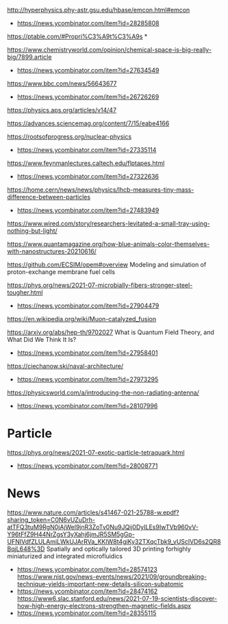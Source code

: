http://hyperphysics.phy-astr.gsu.edu/hbase/emcon.html#emcon
* https://news.ycombinator.com/item?id=28285808

https://ptable.com/#Propri%C3%A9t%C3%A9s
*

https://www.chemistryworld.com/opinion/chemical-space-is-big-really-big/7899.article
* https://news.ycombinator.com/item?id=27634549

https://www.bbc.com/news/56643677
* https://news.ycombinator.com/item?id=26726269

https://physics.aps.org/articles/v14/47

https://advances.sciencemag.org/content/7/15/eabe4166

https://rootsofprogress.org/nuclear-physics
* https://news.ycombinator.com/item?id=27335114

https://www.feynmanlectures.caltech.edu/flptapes.html
* https://news.ycombinator.com/item?id=27322636

https://home.cern/news/news/physics/lhcb-measures-tiny-mass-difference-between-particles
* https://news.ycombinator.com/item?id=27483949

https://www.wired.com/story/researchers-levitated-a-small-tray-using-nothing-but-light/

https://www.quantamagazine.org/how-blue-animals-color-themselves-with-nanostructures-20210616/

https://github.com/ECSIM/opem#overview Modeling and simulation of proton-exchange membrane fuel cells

https://phys.org/news/2021-07-microbially-fibers-stronger-steel-tougher.html
* https://news.ycombinator.com/item?id=27904479

https://en.wikipedia.org/wiki/Muon-catalyzed_fusion

https://arxiv.org/abs/hep-th/9702027 What is Quantum Field Theory, and What Did We Think It Is?
* https://news.ycombinator.com/item?id=27958401

https://ciechanow.ski/naval-architecture/
* https://news.ycombinator.com/item?id=27973295

https://physicsworld.com/a/introducing-the-non-radiating-antenna/
* https://news.ycombinator.com/item?id=28107996


# Particle
https://phys.org/news/2021-07-exotic-particle-tetraquark.html
* https://news.ycombinator.com/item?id=28008771


# News
https://www.nature.com/articles/s41467-021-25788-w.epdf?sharing_token=C0N6vUZuDrh-atTFQ3tuM9RgN0jAjWel9jnR3ZoTv0Nu9JQij0DyILEs9IwTVb960vV-Y96tFfZ9H44NrZgsY3yXahj6jmJR5SM5gGp-UFNIVdfZLULAmiLWkUJArRVa_KKIW8t4giKy32TXqcTbk9_vUSclVD6s2QR8BqjL648%3D Spatially and optically tailored 3D printing forhighly miniaturized and integrated microfluidics
* https://news.ycombinator.com/item?id=28574123
https://www.nist.gov/news-events/news/2021/09/groundbreaking-technique-yields-important-new-details-silicon-subatomic
* https://news.ycombinator.com/item?id=28474162
https://www6.slac.stanford.edu/news/2021-07-19-scientists-discover-how-high-energy-electrons-strengthen-magnetic-fields.aspx
* https://news.ycombinator.com/item?id=28355115


